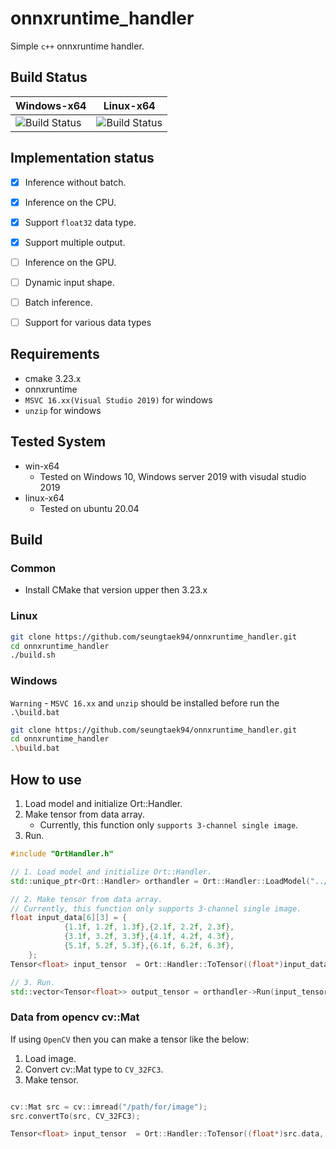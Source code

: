 # onnxruntime_handler

Simple `c++` onnxruntime handler. 

## Build Status
| Windows-x64                                                                                                                        | Linux-x64                                                                                                                            |
|------------------------------------------------------------------------------------------------------------------------------------|--------------------------------------------------------------------------------------------------------------------------------------|
| ![Build Status](https://github.com/seungtaek94/onnxruntime_handler/actions/workflows/build_orthandler_win-x64_debug.yml/badge.svg) | ![Build Status](https://github.com/seungtaek94/onnxruntime_handler/actions/workflows/build_orthandler_linux-x64_debug.yml/badge.svg) |


## Implementation status

- [X] Inference without batch.
- [X] Inference on the CPU.
- [X] Support `float32` data type.
- [X] Support multiple output.
- [ ] Inference on the GPU.
- [ ] Dynamic input shape.
- [ ] Batch inference.
- [ ] Support for various data types


## Requirements
- cmake 3.23.x
- onnxruntime
- `MSVC 16.xx(Visual Studio 2019)` for windows
- `unzip` for windows

## Tested System
- win-x64
  - Tested on Windows 10, Windows server 2019 with visudal studio 2019
- linux-x64
  - Tested on ubuntu 20.04

## Build
### Common
- Install CMake that version upper then 3.23.x

### Linux

```Bash
git clone https://github.com/seungtaek94/onnxruntime_handler.git
cd onnxruntime_handler
./build.sh
```

### Windows
`Warning` - `MSVC 16.xx` and `unzip` should be installed before run the `.\build.bat`

```Bash
git clone https://github.com/seungtaek94/onnxruntime_handler.git
cd onnxruntime_handler
.\build.bat
```

## How to use

1. Load model and initialize Ort::Handler.
2. Make tensor from data array.
   - Currently, this function only `supports 3-channel single image`.
3. Run.

```c++
#include "OrtHandler.h"

// 1. Load model and initialize Ort::Handler.
std::unique_ptr<Ort::Handler> orthandler = Ort::Handler::LoadModel("../../assets/models/conv1x1.onnx");

// 2. Make tensor from data array.
// Currently, this function only supports 3-channel single image.
float input_data[6][3] = {
            {1.1f, 1.2f, 1.3f},{2.1f, 2.2f, 2.3f},
            {3.1f, 3.2f, 3.3f},{4.1f, 4.2f, 4.3f},
            {5.1f, 5.2f, 5.3f},{6.1f, 6.2f, 6.3f},
    };
Tensor<float> input_tensor  = Ort::Handler::ToTensor((float*)input_data, 2, 3);

// 3. Run.
std::vector<Tensor<float>> output_tensor = orthandler->Run(input_tensor);
```

### Data from opencv cv::Mat

If using `OpenCV` then you can make a tensor like the below:

1. Load image.
2. Convert cv::Mat type to `CV_32FC3`.
3. Make tensor.

```c++

cv::Mat src = cv::imread("/path/for/image");
src.convertTo(src, CV_32FC3);

Tensor<float> input_tensor  = Ort::Handler::ToTensor((float*)src.data, src.rows, src.cols);
```